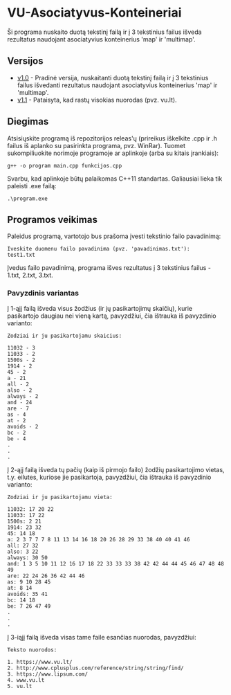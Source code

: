 # VU-Asociatyvus-Konteineriai
Ši programa nuskaito duotą tekstinį failą ir į 3 tekstinius failus išveda rezultatus naudojant asociatyvius konteinerius 'map' ir 'multimap'.

## Versijos

* [v1.0](https://github.com/MantasM2001/VU-Asociatyvus-Konteineriai/releases/tag/v1.0) - Pradinė versija, nuskaitanti duotą tekstinį failą ir į 3 tekstinius failus išvedanti rezultatus naudojant asociatyvius konteinerius 'map' ir 'multimap'.
* [v1.1](https://github.com/MantasM2001/VU-Asociatyvus-Konteineriai/releases/tag/v1.1) - Pataisyta, kad rastų visokias nuorodas (pvz. vu.lt).

## Diegimas

Atsisiųskite programą iš repozitorijos releas'ų (prireikus iškelkite .cpp ir .h failus iš aplanko su pasirinkta programa, pvz. WinRar). Tuomet sukompiliuokite norimoje programoje ar aplinkoje (arba su kitais įrankiais):
```shell
g++ -o program main.cpp funkcijos.cpp
```
Svarbu, kad aplinkoje būtų palaikomas C++11 standartas. Galiausiai lieka tik paleisti .exe failą:
```shell
.\program.exe
```

## Programos veikimas

Paleidus programą, vartotojo bus prašoma įvesti tekstinio failo pavadinimą:
```shell
Iveskite duomenu failo pavadinima (pvz. 'pavadinimas.txt'): 
test1.txt
```
Įvedus failo pavadinimą, programa išves rezultatus į 3 tekstinius failus - 1.txt, 2.txt, 3.txt.

### Pavyzdinis variantas

Į 1-ąjį failą išveda visus žodžius (ir jų pasikartojimų skaičių), kurie pasikartojo daugiau nei vieną kartą, pavyzdžiui, čia ištrauka iš pavyzdinio varianto:
```shell
Zodziai ir ju pasikartojamu skaicius:

11032 - 3
11033 - 2
1500s - 2
1914 - 2
45 - 2
a - 21
all - 2
also - 2
always - 2
and - 24
are - 7
as - 4
at - 2
avoids - 2
bc - 2
be - 4
.
.
.
```

Į 2-ąjį failą išveda tų pačių (kaip iš pirmojo failo) žodžių pasikartojimo vietas, t.y. eilutes, kuriose jie pasikartoja, pavyzdžiui, čia ištrauka iš pavyzdinio varianto:
```shell
Zodziai ir ju pasikartojamu vieta:

11032: 17 20 22 
11033: 17 22 
1500s: 2 21 
1914: 23 32 
45: 14 18 
a: 2 3 7 7 7 8 11 13 14 16 18 20 26 28 29 33 38 40 40 41 46 
all: 27 32 
also: 3 22 
always: 30 50 
and: 1 3 5 10 11 12 16 17 18 22 33 33 33 38 42 42 44 44 45 46 47 48 48 49 
are: 22 24 26 36 42 44 46 
as: 9 10 28 45 
at: 8 14 
avoids: 35 41 
bc: 14 18 
be: 7 26 47 49 
.
.
.
```

Į 3-iąjį failą išveda visas tame faile esančias nuorodas, pavyzdžiui:
```shell
Teksto nuorodos:

1. https://www.vu.lt/
2. http://www.cplusplus.com/reference/string/string/find/
3. https://www.lipsum.com/
4. www.vu.lt
5. vu.lt
```
